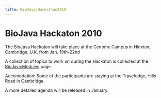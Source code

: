 ```yaml
---
title: BioJava:Hackathon2010
---
```


BioJava Hackaton 2010
=====================

The BioJava Hackaton will take place at the Genome Campus in Hinxton,
Cambridge, U.K. from Jan. 19th-22nd

A collection of topics to work on during the Hackaton is collected at
the <BioJava:Modules> page.

Accomodation: Some of the participants are staying at the Travelodge,
Hills Road in Cambridge.

A more detailed agenda will be released in January.
